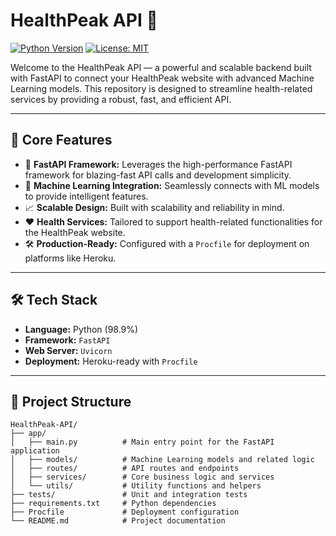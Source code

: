 # HealthPeak API 🚀

[![Python Version](https://img.shields.io/badge/python-3.7%2B-blue.svg)](https://www.python.org/)
[![License: MIT](https://img.shields.io/badge/License-MIT-yellow.svg)](https://opensource.org/licenses/MIT)

Welcome to the HealthPeak API — a powerful and scalable backend built with FastAPI to connect your HealthPeak website with advanced Machine Learning models. This repository is designed to streamline health-related services by providing a robust, fast, and efficient API.

---

## 🌟 Core Features

*   🚀 **FastAPI Framework:** Leverages the high-performance FastAPI framework for blazing-fast API calls and development simplicity.
*   🧠 **Machine Learning Integration:** Seamlessly connects with ML models to provide intelligent features.
*   📈 **Scalable Design:** Built with scalability and reliability in mind.
*   ❤️ **Health Services:** Tailored to support health-related functionalities for the HealthPeak website.
*   🛠️ **Production-Ready:** Configured with a `Procfile` for deployment on platforms like Heroku.

---

## 🛠️ Tech Stack

*   **Language:** Python (98.9%)
*   **Framework:** `FastAPI`
*   **Web Server:** `Uvicorn`
*   **Deployment:** Heroku-ready with `Procfile`

---

## 📂 Project Structure

```plaintext
HealthPeak-API/
├── app/
│   ├── main.py          # Main entry point for the FastAPI application
│   ├── models/          # Machine Learning models and related logic
│   ├── routes/          # API routes and endpoints
│   ├── services/        # Core business logic and services
│   └── utils/           # Utility functions and helpers
├── tests/               # Unit and integration tests
├── requirements.txt     # Python dependencies
├── Procfile             # Deployment configuration
└── README.md            # Project documentation

